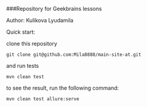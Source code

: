 ###Repository for Geekbrains lessons

Author: Kulikova Lyudamila

Quick start:

clone this repository 
```
git clone git@github.com:Mila8888/main-site-at.git
```

and run tests

```
mvn clean test
```

to see the result, run the following command:
```
mvn clean test allure:serve
```
